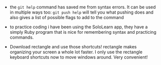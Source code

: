 - the `git help` command has saved me from syntax errors. It can be used in multiple ways too: `git push help` will tell you what pushing does and also gives a list of possible flags to add to the command

- to practice coding i have been using the SoloLearn app, they have a simply Ruby program that is nice for remembering syntax and practicing commands.

- Download rectangle and use those shortcuts! rectangle makes organizing your screen a whole lot faster. I only use the rectangle keyboard shortcuts now to move windows around. Very convenient!
